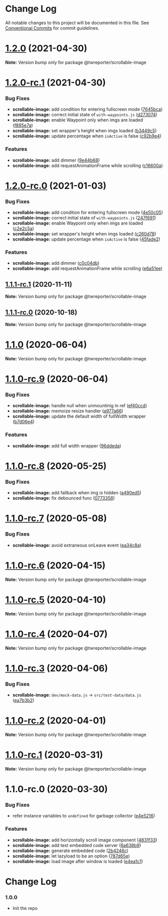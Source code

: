 # Change Log

All notable changes to this project will be documented in this file.
See [Conventional Commits](https://conventionalcommits.org) for commit guidelines.

# [1.2.0](https://github.com/twreporter/orangutan/compare/@twreporter/scrollable-image@1.2.0-rc.1...@twreporter/scrollable-image@1.2.0) (2021-04-30)

**Note:** Version bump only for package @twreporter/scrollable-image





# [1.2.0-rc.1](https://github.com/twreporter/orangutan/compare/@twreporter/scrollable-image@1.1.0...@twreporter/scrollable-image@1.2.0-rc.1) (2021-04-30)


### Bug Fixes

* **scrollable-image:** add condition for entering fullscreen mode ([7645bca](https://github.com/twreporter/orangutan/commit/7645bcabcb1784ed1f3efc206e474655fa782d2d))
* **scrollable-image:** correct initial state of `with-waypoints.js` ([d273074](https://github.com/twreporter/orangutan/commit/d2730745a393e0b29aa9ae41262f024a2df48603))
* **scrollable-image:** enable Waypoint only when imgs are loaded ([f895e7a](https://github.com/twreporter/orangutan/commit/f895e7a6b34557c6248b973d5318ccb27a36c958))
* **scrollable-image:** set wrapper's height when imgs loaded ([b3449c5](https://github.com/twreporter/orangutan/commit/b3449c525833654dd66f654b57c1c4965a3c6978))
* **scrollable-image:** update percentage when `isActive` is false ([c92b9e4](https://github.com/twreporter/orangutan/commit/c92b9e4d2c9a2ded050ab74550f5222405e7a4b1))


### Features

* **scrollable-image:** add dimmer ([9e44b68](https://github.com/twreporter/orangutan/commit/9e44b688e0966553055ec543c3960fb033137709))
* **scrollable-image:** add requestAnimationFrame while scrolling ([c16600a](https://github.com/twreporter/orangutan/commit/c16600aab14e4cb4b004b30891d65570dd1bbe5a))





# [1.2.0-rc.0](https://github.com/twreporter/orangutan/compare/@twreporter/scrollable-image@1.1.1-rc.1...@twreporter/scrollable-image@1.2.0-rc.0) (2021-01-03)


### Bug Fixes

* **scrollable-image:** add condition for entering fullscreen mode ([4e50c05](https://github.com/twreporter/orangutan/commit/4e50c0534e220a711c95537a5efd7864027a3193))
* **scrollable-image:** correct initial state of `with-waypoints.js` ([247f691](https://github.com/twreporter/orangutan/commit/247f69147606b1d336908aec4d6966b058802faa))
* **scrollable-image:** enable Waypoint only when imgs are loaded ([c2e2c5a](https://github.com/twreporter/orangutan/commit/c2e2c5ab2f230f1baeb2213cd4d5222e28245536))
* **scrollable-image:** set wrapper's height when imgs loaded ([c260d78](https://github.com/twreporter/orangutan/commit/c260d783a1b3793046e6a56c3d09a2dbec86bdea))
* **scrollable-image:** update percentage when `isActive` is false ([45fade2](https://github.com/twreporter/orangutan/commit/45fade2a0780c02c98021497094238bb41153eba))


### Features

* **scrollable-image:** add dimmer ([c0c04db](https://github.com/twreporter/orangutan/commit/c0c04db3b875cb24286b94d1e9221de09827f73c))
* **scrollable-image:** add requestAnimationFrame while scrolling ([e6a51ee](https://github.com/twreporter/orangutan/commit/e6a51ee2a43d8806d097b1d004a500966104b922))





## [1.1.1-rc.1](https://github.com/twreporter/orangutan/compare/@twreporter/scrollable-image@1.1.1-rc.0...@twreporter/scrollable-image@1.1.1-rc.1) (2020-11-11)

**Note:** Version bump only for package @twreporter/scrollable-image





## [1.1.1-rc.0](https://github.com/twreporter/orangutan/compare/@twreporter/scrollable-image@1.1.0...@twreporter/scrollable-image@1.1.1-rc.0) (2020-10-18)

**Note:** Version bump only for package @twreporter/scrollable-image





# [1.1.0](https://github.com/twreporter/orangutan/compare/@twreporter/scrollable-image@1.1.0-rc.9...@twreporter/scrollable-image@1.1.0) (2020-06-04)

**Note:** Version bump only for package @twreporter/scrollable-image





# [1.1.0-rc.9](https://github.com/twreporter/orangutan/compare/@twreporter/scrollable-image@1.1.0-rc.8...@twreporter/scrollable-image@1.1.0-rc.9) (2020-06-04)


### Bug Fixes

* **scrollable-image:** handle null when unmountinig in ref ([ef40ccd](https://github.com/twreporter/orangutan/commit/ef40ccd21749f9b8ef575d88c4bdbed5cbde890b))
* **scrollable-image:** memoize resize handler ([a977a66](https://github.com/twreporter/orangutan/commit/a977a66be805c854b179ad6c21ea1600c91d710f))
* **scrollable-image:** update the default width of fullWidth wrapper ([b7d06e4](https://github.com/twreporter/orangutan/commit/b7d06e4f6e00e4fc24c4547fb61b1e75c7395a8f))


### Features

* **scrollable-image:** add full width wrapper ([96ddeda](https://github.com/twreporter/orangutan/commit/96ddeda631c4515a83bfe673e01158b16c5fb030))





# [1.1.0-rc.8](https://github.com/twreporter/orangutan/compare/@twreporter/scrollable-image@1.1.0-rc.7...@twreporter/scrollable-image@1.1.0-rc.8) (2020-05-25)


### Bug Fixes

* **scrollable-image:** add fallback when img is hidden ([a490ed5](https://github.com/twreporter/orangutan/commit/a490ed58eeaf15c73ef77d5dea5f4bf84a8a9c23))
* **scrollable-image:** fix debounced func ([0773358](https://github.com/twreporter/orangutan/commit/07733586f2631400290ead354a09be46e1e89681))





# [1.1.0-rc.7](https://github.com/twreporter/orangutan/compare/@twreporter/scrollable-image@1.1.0-rc.6...@twreporter/scrollable-image@1.1.0-rc.7) (2020-05-08)


### Bug Fixes

* **scrollable-image:** avoid extraneous onLeave event ([ea34c8a](https://github.com/twreporter/orangutan/commit/ea34c8ac9a349595e329c047ddb959b651af05ba))





# [1.1.0-rc.6](https://github.com/twreporter/orangutan/compare/@twreporter/scrollable-image@1.1.0-rc.5...@twreporter/scrollable-image@1.1.0-rc.6) (2020-04-15)

**Note:** Version bump only for package @twreporter/scrollable-image





# [1.1.0-rc.5](https://github.com/twreporter/orangutan/compare/@twreporter/scrollable-image@1.1.0-rc.4...@twreporter/scrollable-image@1.1.0-rc.5) (2020-04-10)

**Note:** Version bump only for package @twreporter/scrollable-image





# [1.1.0-rc.4](https://github.com/twreporter/orangutan/compare/@twreporter/scrollable-image@1.1.0-rc.3...@twreporter/scrollable-image@1.1.0-rc.4) (2020-04-07)

**Note:** Version bump only for package @twreporter/scrollable-image





# [1.1.0-rc.3](https://github.com/twreporter/orangutan/compare/@twreporter/scrollable-image@1.1.0-rc.2...@twreporter/scrollable-image@1.1.0-rc.3) (2020-04-06)


### Bug Fixes

* **scrollable-image:** `dev/mock-data.js` -> `src/test-data/data.js` ([ea7b3b2](https://github.com/twreporter/orangutan/commit/ea7b3b2a5d121d35ce0126dfb0d3d41fa081dcff))





# [1.1.0-rc.2](https://github.com/twreporter/orangutan/compare/@twreporter/scrollable-image@1.1.0-rc.1...@twreporter/scrollable-image@1.1.0-rc.2) (2020-04-01)

**Note:** Version bump only for package @twreporter/scrollable-image





# [1.1.0-rc.1](https://github.com/twreporter/orangutan/compare/@twreporter/scrollable-image@1.1.0-rc.0...@twreporter/scrollable-image@1.1.0-rc.1) (2020-03-31)

**Note:** Version bump only for package @twreporter/scrollable-image





# 1.1.0-rc.0 (2020-03-30)


### Bug Fixes

* refer instance variables to `undefined` for garbage collector ([e4e5216](https://github.com/twreporter/orangutan/commit/e4e52164bd8805783479279e514be41fe55830ef))


### Features

* **scrollable-image:** add horizontally scroll image component ([4831f33](https://github.com/twreporter/orangutan/commit/4831f3355fd99c4114bd3fe6acb45c9d48d3bcbf))
* **scrollable-image:** add test embedded code server ([6a638b9](https://github.com/twreporter/orangutan/commit/6a638b93864ba2c499ea27b8de51023c83acdcf2))
* **scrollable-image:** generate embedded code ([2b4246c](https://github.com/twreporter/orangutan/commit/2b4246c7ca0ad2566dc2e0c718db99fdbaddf316))
* **scrollable-image:** let lazyload to be an option ([787d65e](https://github.com/twreporter/orangutan/commit/787d65ea9b4bf71d833090c1fdf8e78bc0bda642))
* **scrollable-image:** load image after window is loaded ([e4ea1c1](https://github.com/twreporter/orangutan/commit/e4ea1c131b0bc31d9601b951e0278d56ee2a6121))





# Change Log

### 1.0.0

- Init the repo
